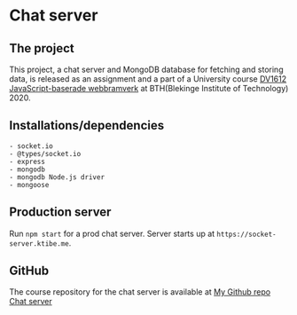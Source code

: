 # Chat server

## The project

This project, a chat server and MongoDB database for fetching and storing data, is released as an assignment and a part of a University course [DV1612 JavaScript-baserade webbramverk](https://jsramverk.se/) at BTH(Blekinge Institute of Technology) 2020.

## Installations/dependencies

    - socket.io
    - @types/socket.io
    - express
    - mongodb
    - mongodb Node.js driver
    - mongoose

## Production server

Run `npm start` for a prod chat server. Server starts up at `https://socket-server.ktibe.me`.

## GitHub

The course repository for the chat server is available at [My Github repo Chat server](https://github.com/kati18/jsramverk-socket-server.git)<br>
